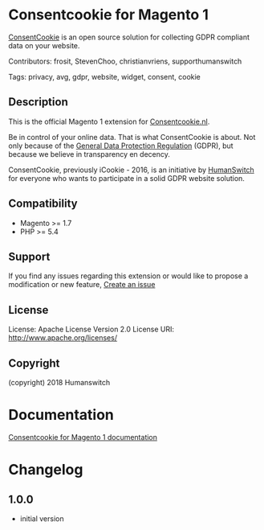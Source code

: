 Consentcookie for Magento 1
===========================

[ConsentCookie](https://www.consentcookie.nl) is an open source solution for collecting GDPR compliant data on your website.

Contributors: frosit, StevenChoo, christianvriens, supporthumanswitch

Tags: privacy, avg, gdpr, website, widget, consent, cookie

Description
-----------

This is the official Magento 1 extension for [Consentcookie.nl](https://www.consentcookie.nl/).

Be in control of your online data. That is what ConsentCookie is about.
Not only because of the [General Data Protection Regulation](https://www.eugdpr.org/) (GDPR), but because we believe in transparency en decency.

ConsentCookie, previously iCookie - 2016, is an initiative by [HumanSwitch](https://www.humanswitch.io) for everyone who wants to participate in a solid GDPR website solution.

Compatibility
-------------

* Magento >= 1.7
* PHP >= 5.4

Support
-------

If you find any issues regarding this extension or would like to propose a modification or new feature, [Create an issue](https://github.com/humanswitch/magento1-consentcookie/issues)

License
-------

License: Apache License Version 2.0
License URI: http://www.apache.org/licenses/

Copyright
---------

(copyright) 2018 Humanswitch

# Documentation

[Consentcookie for Magento 1 documentation](https://www.consentcookie.nl/documentation/start-direct/magento-1-plugin/)


# Changelog

## 1.0.0

* initial version
